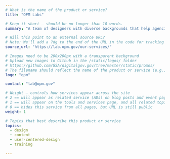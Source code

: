 ```yaml
---
# What is the name of the product or service?
title: "OPM Labs"

# Keep it short — should be no longer than 10 words.
summary: "A team of designers with diverse backgrounds that help agencies address complex challenges and build human-centered design capacity across the federal government."

# Will this point to an external source URL?
# Note: We'll add a ?dg to the end of the URL in the code for tracking purposes
source_url: "https://lab.opm.gov/our-services/"

# Images need to be 200x200px with a transparent background
# Upload new images to Github in the /static/logos/ folder
# https://github.com/GSA/digitalgov.gov/tree/master/static/promos/
# The filename should reflect the name of the product or service (e.g., challenge-gov.png)
logo: "opm"

contact: "lab@opm.gov"

# Weight — controls how services appear across the site
# 2 == will appear as related service (ADs) on blog posts and event pages
# 1 == will appear on the tools and services page, and all related topic pages
# 0 == hides this service from all pages, but URL is still public
weight: 1

# Topics that best describe this product or service
topics:
  - design
  - content
  - user-centered-design
  - training

---
```

